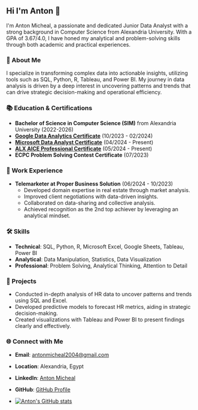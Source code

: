 ## Hi I'm Anton 👋

I'm Anton Micheal, a passionate and dedicated Junior Data Analyst with a strong background in Computer Science from Alexandria University. With a GPA of 3.67/4.0, I have honed my analytical and problem-solving skills through both academic and practical experiences.

### 🌟 About Me
I specialize in transforming complex data into actionable insights, utilizing tools such as SQL, Python, R, Tableau, and Power BI. My journey in data analysis is driven by a deep interest in uncovering patterns and trends that can drive strategic decision-making and operational efficiency.

### 📚 Education & Certifications
- **Bachelor of Science in Computer Science (SIM)** from Alexandria University (2022-2026)
- **[Google Data Analytics Certificate](https://www.coursera.org/professional-certificates/google-data-analytics)** (10/2023 - 02/2024)
- **[Microsoft Data Analyst Certificate](https://learn.microsoft.com/en-us/learn/paths/data-analyst/)** (04/2024 - Present)
- **[ALX AICE Professional Certificate](https://www.alxafrica.com/)** (05/2024 - Present)
- **ECPC Problem Solving Contest Certificate** (07/2023)

### 💼 Work Experience
- **Telemarketer at Proper Business Solution** (06/2024 - 10/2023)
  - Developed domain expertise in real estate through market analysis.
  - Improved client negotiations with data-driven insights.
  - Collaborated on data-sharing and collective analysis.
  - Achieved recognition as the 2nd top achiever by leveraging an analytical mindset.

### 🛠 Skills
- **Technical**: SQL, Python, R, Microsoft Excel, Google Sheets, Tableau, Power BI
- **Analytical**: Data Manipulation, Statistics, Data Visualization
- **Professional**: Problem Solving, Analytical Thinking, Attention to Detail

### 🌱 Projects
- Conducted in-depth analysis of HR data to uncover patterns and trends using SQL and Excel.
- Developed predictive models to forecast HR metrics, aiding in strategic decision-making.
- Created visualizations with Tableau and Power BI to present findings clearly and effectively.

### 🌐 Connect with Me
- **Email**: [antonmicheal2004@gmail.com](mailto:antonmicheal2004@gmail.com)
- **Location**: Alexandria, Egypt
- **LinkedIn**: [Anton Micheal](https://www.linkedin.com/in/anton-micheal-391a33264/)
- **GitHub**: [GitHub Profile](https://github.com/settings/profile)

- [![Anton's GitHub stats](https://github-readme-stats.vercel.app/api?username=Tony64tony64)](https://github.com/Tony64tony64/github-readme-stats)
